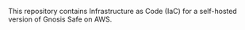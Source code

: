 This repository contains Infrastructure as Code (IaC) for a self-hosted version of Gnosis Safe on AWS.
